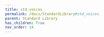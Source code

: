 ```yaml
---
title: std.voices
permalink: /docs/StandardLibrary#std_voices
parent: Standard Library
has_children: True
nav_order: 14
---
```

